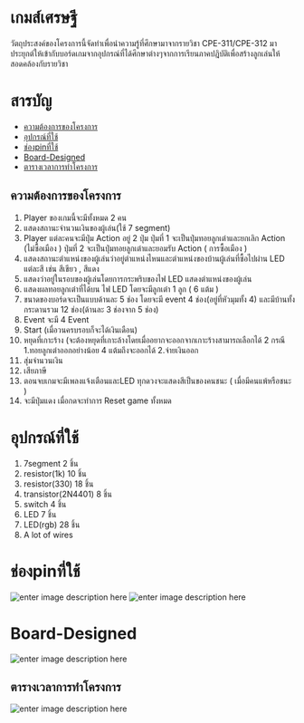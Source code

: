 
# เกมส์เศรษฐี
วัตถุประสงค์ของโครงการนี้จัดทำเพื่อนำความรู้ที่ศึกษามาจากรายวิชา CPE-311/CPE-312 มาประยุกต์ให้เข้ากับบอร์ดเกมจากอุปกรณ์ที่ได้ศึกษาต่างๆจากการเรียนภาคปฎิบัติเพื่อสร้างลูกเล่นให้สอดคล้องกับรายวิชา

# สารบัญ

-   [ความต้องการของโครงการ](#%E0%B8%84%E0%B8%A7%E0%B8%B2%E0%B8%A1%E0%B8%95%E0%B9%89%E0%B8%AD%E0%B8%87%E0%B8%81%E0%B8%B2%E0%B8%A3%E0%B8%82%E0%B8%AD%E0%B8%87%E0%B9%82%E0%B8%84%E0%B8%A3%E0%B8%87%E0%B8%81%E0%B8%B2%E0%B8%A3)
-   [อุปกรณ์ที่ใช้](#%E0%B8%AD%E0%B8%B8%E0%B8%9B%E0%B8%81%E0%B8%A3%E0%B8%93%E0%B9%8C%E0%B8%97%E0%B8%B5%E0%B9%88%E0%B9%83%E0%B8%8A%E0%B9%89)
-   [ช่องpinที่ใช้](#%E0%B8%8A%E0%B9%88%E0%B8%AD%E0%B8%87pin%E0%B8%97%E0%B8%B5%E0%B9%88%E0%B9%83%E0%B8%8A%E0%B9%89)
- [Board-Designed](#board-designed)
-   [ตารางเวลาการทำโครงการ](#%E0%B8%95%E0%B8%B2%E0%B8%A3%E0%B8%B2%E0%B8%87%E0%B9%80%E0%B8%A7%E0%B8%A5%E0%B8%B2%E0%B8%81%E0%B8%B2%E0%B8%A3%E0%B8%97%E0%B8%B3%E0%B9%82%E0%B8%84%E0%B8%A3%E0%B8%87%E0%B8%81%E0%B8%B2%E0%B8%A3)

## ความต้องการของโครงการ

 1.  Player ของเกมนี้จะมีทั้งหมด 2 คน
 2.  แสดงสถานะจำนวนเงินของผู้เล่น(ใช้ 7 segment)
 3.  Player แต่ละคนจะมีปุ่ม Action อยู่ 2 ปุ่ม
	ปุ่มที่ 1 จะเป็นปุ่มทอยลูกเต๋าและยกเลิก Action (ไม่ซื้อเมือง ) ปุ่มที่ 2 จะเป็นปุ่มทอยลูกเต๋าและยอมรับ Action ( การซื้อเมือง )
 4.  แสดงสถานะตำแหน่งของผู้เล่นว่าอยู่ตำแหน่งไหนและตำแหน่งของบ้านผู้เล่นที่ซื้อไปผ่าน LED แต่ละสี เช่น สีเขียว , สีแดง
 5.  แสดงว่าอยู่ในรอบของผู้เล่นโดยการกระพริบของไฟ LED แสดงตำแหน่งของผู้เล่น
 6.  แสดงผลทอยลูกเต๋าที่ได้บน ไฟ LED โดยจะมีลูกเต๋า 1 ลูก ( 6 แต้ม )
 7.  ขนาดของบอร์ดจะเป็นแบบด้านละ 5 ช่อง โดยจะมี event 4 ช่อง(อยู่ที่หัวมุมทั้ง 4) และมีบ้านทั้งกระดานรวม 12 ช่อง(ด้านละ 3 ช่องจาก 5 ช่อง)
 8.  Event จะมี 4 Event
 9.  Start (เมื่อวนครบรอบก็จะได้เงินเดือน)
 10.  หยุดที่เกาะร้าง (จะต้องหยุดที่เกาะล้างโดยเมื่ออยากจะออกจากเกาะร้างสามารถเลือกได้ 2 กรณี 1.ทอยลูกเต๋าออกอย่างน้อย 4 แต้มถึงจะออกได้ 2.จ่ายเงินออก
 11.  สุ่มจำนวนเงิน
 12.  เสียภาษี
 13.  ตอนจบเกมจะมีเพลงแจ้งเตือนและLED ทุกดวงจะแสดงสีเป็นของคนชนะ ( เมื่อมีคนแพ้หรือชนะ )
 14.  จะมีปุ่มแดง เมื่อกดจะทำการ Reset game ทั้งหมด
 

# อุปกรณ์ที่ใช้

 1. 7segment 2 ชิ้น
 2. resistor(1k) 10 ชิ้น
 3. resistor(330) 18 ชิ้น
 4. transistor(2N4401) 8 ชิ้น
 5. switch 4 ชิ้น
 6. LED 7 ชิ้น
 7. LED(rgb) 28 ชิ้น
 8. A lot of wires

# ช่องpinที่ใช้

![enter image description here](https://cdn.discordapp.com/attachments/1052222106798141490/1201420239074775120/Pin.png?ex=65c9c0ca&is=65b74bca&hm=1ccf7526eb2cf772ad8d284b5d19d2e450a9004baf9d83ec005200716f57ba53&)
![enter image description here](https://cdn.discordapp.com/attachments/1052222106798141490/1201420239544528896/Pin.png?ex=65c9c0ca&is=65b74bca&hm=7f681a4b47b8d528f22d174d2e1b7e8d874106079d846d6dcb0449bac8ae0d43&)

# Board-Designed
![enter image description here](https://cdn.discordapp.com/attachments/1195246143551058003/1202596198490439691/1070087967294631976-283cde1b-df1c-47c1-83b5-60bda2ece5a2-6059968.399999976.png?ex=65ce07fc&is=65bb92fc&hm=589a5289ea82545f37a57a66f3a5ebd98d0fafb5d8d49b11d4c6412e6c27ccb6&)
## ตารางเวลาการทำโครงการ
![enter image description here](https://media.discordapp.net/attachments/744332116808171530/1205265035031486564/image.png?ex=65d7bd89&is=65c54889&hm=60fed954cb2ea19ff145199a7e738a2de8978e228ff350bfb6f5badb4454cddc&=&format=webp&quality=lossless&width=962&height=285)
